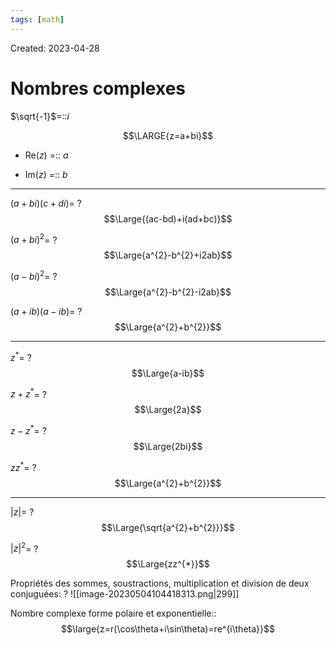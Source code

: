 ```yaml
---
tags: [math] 
---
```

Created: 2023-04-28

# Nombres complexes
$\sqrt{-1}$=::$i$
<!--SR:!2023-11-07,118,250-->

$$\LARGE{z=a+bi}$$
- Re($z$) =:: $a$
<!--SR:!2023-12-04,134,250-->
- Im($z$) =:: $b$
<!--SR:!2024-01-20,163,250-->

--- 
$(a+bi)(c+di)$=
?
$$\Large{(ac-bd)+i(ad+bc)}$$
<!--SR:!2023-10-02,59,230-->

$(a+bi)^{2}$=
?
$$\Large{a^{2}-b^{2}+i2ab}$$
<!--SR:!2023-11-22,75,230-->

$(a-bi)^{2}$=
?
$$\Large{a^{2}-b^{2}-i2ab}$$
<!--SR:!2023-09-27,57,230-->

$(a+ib)(a-ib)$=
?
$$\Large{a^{2}+b^{2}}$$
<!--SR:!2024-02-04,173,250-->

---

$z^{*}$=
?
$$\Large{a-ib}$$
<!--SR:!2023-12-23,146,250-->

$z+z^*$=
?
$$\Large{2a}$$
<!--SR:!2023-12-05,83,230-->

$z-z^{*}$=
?
$$\Large{2bi}$$
<!--SR:!2023-09-24,36,230-->

$zz^{*}$=
?
$$\Large{a^{2}+b^{2}}$$
<!--SR:!2023-10-27,64,230-->

---
$|z|$=
?
$$\Large{\sqrt{a^{2}+b^{2}}}$$
<!--SR:!2023-09-22,35,230-->

$|z|^{2}$=
?
$$\Large{zz^{*}}$$
<!--SR:!2023-09-25,29,190-->

Propriétés des sommes, soustractions, multiplication et division de deux conjuguées:
?
![[image-20230504104418313.png|299]]
<!--SR:!2024-02-08,172,250-->

Nombre complexe forme polaire et exponentielle::$$\large{z=r(\cos\theta+i\sin\theta)=re^{i\theta}}$$
<!--SR:!2023-09-17,4,141-->


